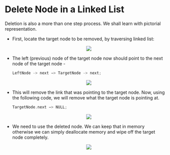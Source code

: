 # Delete Node in a Linked List
Deletion is also a more than one step process. We shall learn with pictorial representation.

- First, locate the target node to be removed, by traversing linked list:
    <p align="center">
        <img src="https://www.tutorialspoint.com/data_structures_algorithms/images/linked_list_deletion_0.jpg">
    </p>

- The left (previous) node of the target node now should point to the next node of the target node - 
    ```cpp
    LeftNode -> next −> TargetNode -> next;  
    ``` 
    <p align="center">
        <img src="https://www.tutorialspoint.com/data_structures_algorithms/images/linked_list_deletion_1.jpg">
    </p>

- This will remove the link that was pointing to the target node. Now, using the following code, we will remove what the target node is pointing at.
    ```cpp
    TargetNode.next −> NULL;
    ```
    <p align="center">
        <img src="https://www.tutorialspoint.com/data_structures_algorithms/images/linked_list_deletion_2.jpg">
    </p>

- We need to use the deleted node. We can keep that in memory otherwise we can simply deallocate memory and wipe off the target node completely.
    <p align="center">
        <img src="https://www.tutorialspoint.com/data_structures_algorithms/images/linked_list_deletion_3.jpg">
    </p>
